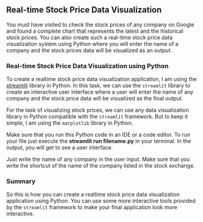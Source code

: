 ## Real-time Stock Price Data Visualization

You must have visited to check the stock prices of any company on Google and found a complete chart that represents the latest and the historical stock prices. You can also create such a real-time stock price data visualization system using Python where you will enter the name of a company and the stock prices data will be visualized as an output.

### Real-time Stock Price Data Visualization using Python

To create a realtime stock price data visualization application, I am using the [streamlit](https://thecleverprogrammer.com/2021/03/19/streamlit-tutorial-using-python/) library in Python. In this task, we can use the `streamlit` library to create an interactive user interface where a user will enter the name of any company and the stock price data will be visualized as the final output.

For the task of visualizing stock prices, we can use any data visualization library in Python compatible with the `streamlit` framework. But to keep it simple, I am using the `matplotlib` library in Python.

Make sure that you run this Python code in an IDE or a code editor. To run your file just execute the **streamlit run filename.py** in your terminal. In the output, you will get to see a user interface.

Just write the name of any company in the user input. Make sure that you write the shortcut of the name of the company listed in the stock exchange.

### Summary

So this is how you can create a realtime stock price data visualization application using Python. You can use some more interactive tools provided by the `streamlit` framework to make your final application look more interactive.